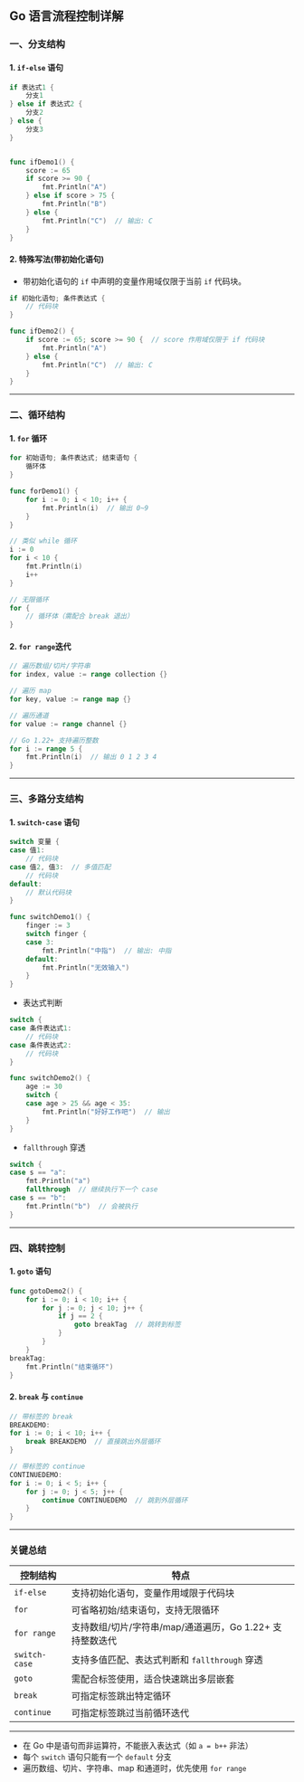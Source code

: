 ## Go 语言流程控制详解

### 一、分支结构

#### 1. `if-else` 语句

```go
if 表达式1 {
    分支1
} else if 表达式2 {
    分支2
} else {
    分支3
}


func ifDemo1() {
    score := 65
    if score >= 90 {
        fmt.Println("A")
    } else if score > 75 {
        fmt.Println("B")
    } else {
        fmt.Println("C")  // 输出: C
    }
}
```

#### 2. 特殊写法(带初始化语句)
- 带初始化语句的 `if` 中声明的变量作用域仅限于当前 `if` 代码块。

```go
if 初始化语句; 条件表达式 {
    // 代码块
}

func ifDemo2() {
    if score := 65; score >= 90 {  // score 作用域仅限于 if 代码块
        fmt.Println("A")
    } else {
        fmt.Println("C")  // 输出: C
    }
}
```
---

### 二、循环结构

#### 1. `for` 循环

```go
for 初始语句; 条件表达式; 结束语句 {
    循环体
}

func forDemo1() {
    for i := 0; i < 10; i++ {
        fmt.Println(i)  // 输出 0~9
    }
}

// 类似 while 循环
i := 0
for i < 10 {
    fmt.Println(i)
    i++
}

// 无限循环
for {
    // 循环体（需配合 break 退出）
}
```

#### 2. `for range`迭代

```go
// 遍历数组/切片/字符串
for index, value := range collection {}

// 遍历 map
for key, value := range map {}

// 遍历通道
for value := range channel {}

// Go 1.22+ 支持遍历整数
for i := range 5 {
    fmt.Println(i)  // 输出 0 1 2 3 4
}
```
---

### 三、多路分支结构

#### 1. `switch-case` 语句
```go
switch 变量 {
case 值1:
    // 代码块
case 值2, 值3:  // 多值匹配
    // 代码块
default:
    // 默认代码块
}

func switchDemo1() {
    finger := 3
    switch finger {
    case 3:
        fmt.Println("中指")  // 输出: 中指
    default:
        fmt.Println("无效输入")
    }
}
```


- 表达式判断
```go
switch {
case 条件表达式1:
    // 代码块
case 条件表达式2:
    // 代码块
}

func switchDemo2() {
    age := 30
    switch {
    case age > 25 && age < 35:
        fmt.Println("好好工作吧")  // 输出
    }
}
```

- `fallthrough` 穿透
```go
switch {
case s == "a":
    fmt.Println("a")
    fallthrough  // 继续执行下一个 case
case s == "b":
    fmt.Println("b")  // 会被执行
}
```

---

### 四、跳转控制

#### 1. `goto` 语句
```go
func gotoDemo2() {
    for i := 0; i < 10; i++ {
        for j := 0; j < 10; j++ {
            if j == 2 {
                goto breakTag  // 跳转到标签
            }
        }
    }
breakTag:
    fmt.Println("结束循环")
}
```

#### 2. `break` 与 `continue`
```go
// 带标签的 break
BREAKDEMO:
for i := 0; i < 10; i++ {
    break BREAKDEMO  // 直接跳出外层循环
}

// 带标签的 continue
CONTINUEDEMO:
for i := 0; i < 5; i++ {
    for j := 0; j < 5; j++ {
        continue CONTINUEDEMO  // 跳到外层循环
    }
}
```

---

### 关键总结

| 控制结构       | 特点                                                                 |
|----------------|----------------------------------------------------------------------|
| `if-else`      | 支持初始化语句，变量作用域限于代码块                                 |
| `for`          | 可省略初始/结束语句，支持无限循环                                   |
| `for range`    | 支持数组/切片/字符串/map/通道遍历，Go 1.22+ 支持整数迭代             |
| `switch-case`  | 支持多值匹配、表达式判断和 `fallthrough` 穿透                       |
| `goto`         | 需配合标签使用，适合快速跳出多层嵌套                                |
| `break`        | 可指定标签跳出特定循环                                              |
| `continue`     | 可指定标签跳过当前循环迭代                                          |

---

- 在 Go 中是语句而非运算符，不能嵌入表达式（如 `a = b++` 非法）
- 每个 `switch` 语句只能有一个 `default` 分支
- 遍历数组、切片、字符串、map 和通道时，优先使用 `for range`
